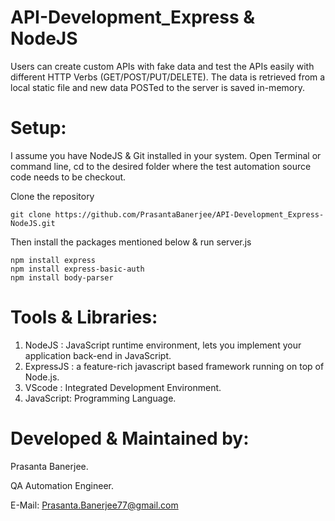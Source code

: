 # API-Development_Express & NodeJS

Users can create custom APIs with fake data and test the APIs easily with different HTTP Verbs (GET/POST/PUT/DELETE). 
The data is retrieved from a local static file and new data POSTed to the server is saved in-memory. 

Setup:
========
I assume you have NodeJS & Git installed in your system.
Open Terminal or command line, cd to the desired folder where the test automation source code needs to be checkout.

Clone the repository
```
git clone https://github.com/PrasantaBanerjee/API-Development_Express-NodeJS.git
```
Then install the packages mentioned below & run server.js
```
npm install express
npm install express-basic-auth
npm install body-parser
```

Tools & Libraries:
====================
  1. NodeJS : JavaScript runtime environment, lets you implement your application back-end in JavaScript.
  2. ExpressJS : a feature-rich javascript based framework running on top of Node.js.
  3. VScode : Integrated Development Environment.
  4. JavaScript: Programming Language.

Developed & Maintained by:
============================
  Prasanta Banerjee.
  
  QA Automation Engineer.
  
  E-Mail: Prasanta.Banerjee77@gmail.com
  
